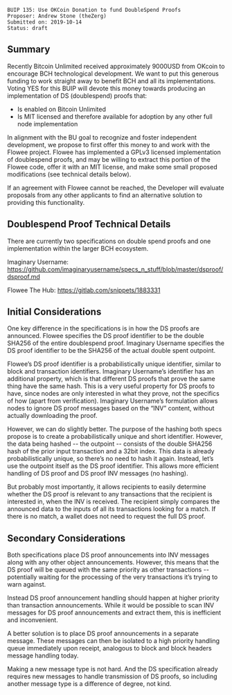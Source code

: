     BUIP 135: Use OKCoin Donation to fund DoubleSpend Proofs
    Proposer: Andrew Stone (theZerg)
    Submitted on: 2019-10-14
    Status: draft

Summary
-------

Recently Bitcoin Unlimited received approximately 9000USD from OKcoin to
encourage BCH technological development. We want to put this generous
funding to work straight away to benefit BCH and all its
implementations. Voting YES for this BUIP will devote this money towards
producing an implementation of DS (doublespend) proofs that:

-   Is enabled on Bitcoin Unlimited
-   Is MIT licensed and therefore available for adoption by any other
    full node implementation

In alignment with the BU goal to recognize and foster independent
development, we propose to first offer this money to and work with the
Flowee project. Flowee has implemented a GPLv3 licensed implementation
of doublespend proofs, and may be willing to extract this portion of the
Flowee code, offer it with an MIT license, and make some small proposed
modifications (see technical details below).

If an agreement with Flowee cannot be reached, the Developer will
evaluate proposals from any other applicants to find an alternative
solution to providing this functionality.

Doublespend Proof Technical Details
-----------------------------------

There are currently two specifications on double spend proofs and one
implementation within the larger BCH ecosystem.

Imaginary Username:
<https://github.com/imaginaryusername/specs_n_stuff/blob/master/dsproof/dsproof.md>

Flowee The Hub: <https://gitlab.com/snippets/1883331>

Initial Considerations
----------------------

One key difference in the specifications is in how the DS proofs are
announced. Flowee specifies the DS proof identifier to be the double
SHA256 of the entire doublespend proof. Imaginary Username specifies the
DS proof identifier to be the SHA256 of the actual double spent
outpoint.

Flowee’s DS proof identifier is a probabilistically unique identifier,
similar to block and transaction identifiers. Imaginary Username’s
identifier has an additional property, which is that different DS proofs
that prove the same thing have the same hash. This is a very useful
property for DS proofs to have, since nodes are only interested in what
they prove, not the specifics of how (apart from verification).
Imaginary Username’s formulation allows nodes to ignore DS proof
messages based on the “INV” content, without actually downloading the
proof.

However, we can do slightly better. The purpose of the hashing both
specs propose is to create a probabilistically unique and short
identifier. However, the data being hashed -- the outpoint -- consists
of the double SHA256 hash of the prior input transaction and a 32bit
index. This data is already probabilistically unique, so there’s no need
to hash it again. Instead, let’s use the outpoint itself as the DS proof
identifier. This allows more efficient handling of DS proof and DS proof
INV messages (no hashing).

But probably most importantly, it allows recipients to easily determine
whether the DS proof is relevant to any transactions that the recipient
is interested in, when the INV is received. The recipient simply
compares the announced data to the inputs of all its transactions
looking for a match. If there is no match, a wallet does not need to
request the full DS proof.

Secondary Considerations
------------------------

Both specifications place DS proof announcements into INV messages along
with any other object announcements. However, this means that the DS
proof will be queued with the same priority as other transactions --
potentially waiting for the processing of the very transactions it’s
trying to warn against.

Instead DS proof announcement handling should happen at higher priority
than transaction announcements. While it would be possible to scan INV
messages for DS proof announcements and extract them, this is
inefficient and inconvenient.

A better solution is to place DS proof announcements in a separate
message. These messages can then be isolated to a high priority handling
queue immediately upon receipt, analogous to block and block headers
message handling today.

Making a new message type is not hard. And the DS specification already
requires new messages to handle transmission of DS proofs, so including
another message type is a difference of degree, not kind.
